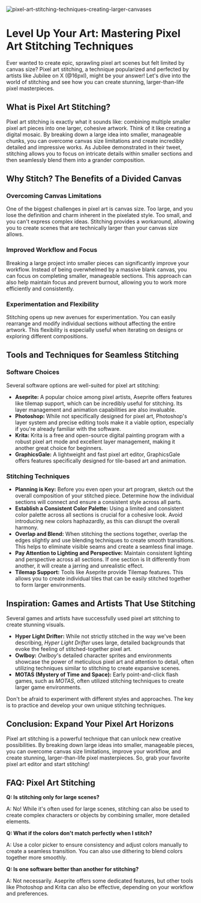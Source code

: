 ![pixel-art-stitching-techniques-creating-larger-canvases](https://images.pexels.com/photos/31828717/pexels-photo-31828717.jpeg?auto=compress&cs=tinysrgb&fit=crop&h=627&w=1200)

# Level Up Your Art: Mastering Pixel Art Stitching Techniques

Ever wanted to create epic, sprawling pixel art scenes but felt limited by canvas size? Pixel art stitching, a technique popularized and perfected by artists like Jubilee on X (@16pxl), might be your answer! Let's dive into the world of stitching and see how you can create stunning, larger-than-life pixel masterpieces.

## What is Pixel Art Stitching?

Pixel art stitching is exactly what it sounds like: combining multiple smaller pixel art pieces into one larger, cohesive artwork. Think of it like creating a digital mosaic. By breaking down a large idea into smaller, manageable chunks, you can overcome canvas size limitations and create incredibly detailed and impressive works. As Jubilee demonstrated in their tweet, stitching allows you to focus on intricate details within smaller sections and then seamlessly blend them into a grander composition. 

## Why Stitch? The Benefits of a Divided Canvas

### Overcoming Canvas Limitations

One of the biggest challenges in pixel art is canvas size. Too large, and you lose the definition and charm inherent in the pixelated style. Too small, and you can't express complex ideas. Stitching provides a workaround, allowing you to create scenes that are technically larger than your canvas size allows. 

### Improved Workflow and Focus

Breaking a large project into smaller pieces can significantly improve your workflow. Instead of being overwhelmed by a massive blank canvas, you can focus on completing smaller, manageable sections. This approach can also help maintain focus and prevent burnout, allowing you to work more efficiently and consistently.

### Experimentation and Flexibility

Stitching opens up new avenues for experimentation. You can easily rearrange and modify individual sections without affecting the entire artwork. This flexibility is especially useful when iterating on designs or exploring different compositions.

## Tools and Techniques for Seamless Stitching

### Software Choices

Several software options are well-suited for pixel art stitching:

*   **Aseprite:** A popular choice among pixel artists, Aseprite offers features like tilemap support, which can be incredibly useful for stitching. Its layer management and animation capabilities are also invaluable.
*   **Photoshop:** While not specifically designed for pixel art, Photoshop's layer system and precise editing tools make it a viable option, especially if you're already familiar with the software.
*   **Krita:** Krita is a free and open-source digital painting program with a robust pixel art mode and excellent layer management, making it another great choice for beginners.
*   **GraphicsGale:** A lightweight and fast pixel art editor, GraphicsGale offers features specifically designed for tile-based art and animation.

### Stitching Techniques

*   **Planning is Key:** Before you even open your art program, sketch out the overall composition of your stitched piece. Determine how the individual sections will connect and ensure a consistent style across all parts.
*   **Establish a Consistent Color Palette:** Using a limited and consistent color palette across all sections is crucial for a cohesive look. Avoid introducing new colors haphazardly, as this can disrupt the overall harmony.
*   **Overlap and Blend:** When stitching the sections together, overlap the edges slightly and use blending techniques to create smooth transitions. This helps to eliminate visible seams and create a seamless final image.
*   **Pay Attention to Lighting and Perspective:** Maintain consistent lighting and perspective across all sections. If one section is lit differently from another, it will create a jarring and unrealistic effect.
*   **Tilemap Support:** Tools like Aseprite provide Tilemap features. This allows you to create individual tiles that can be easily stitched together to form larger environments.

## Inspiration: Games and Artists That Use Stitching

Several games and artists have successfully used pixel art stitching to create stunning visuals.

*   **Hyper Light Drifter:** While not strictly stitched in the way we've been describing, *Hyper Light Drifter* uses large, detailed backgrounds that evoke the feeling of stitched-together pixel art.
*   **Owlboy:** *Owlboy*'s detailed character sprites and environments showcase the power of meticulous pixel art and attention to detail, often utilizing techniques similar to stitching to create expansive scenes.
*   **MOTAS (Mystery of Time and Space):** Early point-and-click flash games, such as *MOTAS*, often utilized stitching techniques to create larger game environments. 

Don't be afraid to experiment with different styles and approaches. The key is to practice and develop your own unique stitching techniques.

## Conclusion: Expand Your Pixel Art Horizons

Pixel art stitching is a powerful technique that can unlock new creative possibilities. By breaking down large ideas into smaller, manageable pieces, you can overcome canvas size limitations, improve your workflow, and create stunning, larger-than-life pixel masterpieces. So, grab your favorite pixel art editor and start stitching!

## FAQ: Pixel Art Stitching

**Q: Is stitching only for large scenes?**

A: No! While it's often used for large scenes, stitching can also be used to create complex characters or objects by combining smaller, more detailed elements.

**Q: What if the colors don't match perfectly when I stitch?**

A: Use a color picker to ensure consistency and adjust colors manually to create a seamless transition. You can also use dithering to blend colors together more smoothly.

**Q: Is one software better than another for stitching?**

A: Not necessarily. Aseprite offers some dedicated features, but other tools like Photoshop and Krita can also be effective, depending on your workflow and preferences.